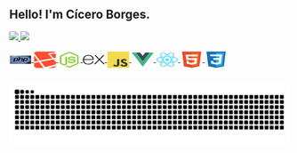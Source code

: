 ## Hello! I'm Cícero Borges.
<div>
  <a href="https://github.com/ciceroborges">
  <img height="160em" src="https://github-readme-stats.vercel.app/api?username=ciceroborges&show_icons=true&theme=dark&include_all_commits=true&count_private=true"/>
  <img height="160em" src="https://github-readme-stats.vercel.app/api/top-langs/?username=ciceroborges&layout=compact&langs_count=7&theme=dark"/>
</div>
<div style="display: inline_block"><br>
  <img align="center" alt="php" height="30" width="40" src="https://raw.githubusercontent.com/devicons/devicon/master/icons/php/php-original.svg">
  <img align="center" alt="laravel" height="30" width="40" src="https://raw.githubusercontent.com/devicons/devicon/master/icons/laravel/laravel-plain.svg">
  <img align="center" alt="nodejs" height="30" width="40" src="https://raw.githubusercontent.com/devicons/devicon/master/icons/nodejs/nodejs-original.svg">
  <img align="center" alt="express" height="30" width="40" src="https://raw.githubusercontent.com/devicons/devicon/master/icons/express/express-original.svg">
  <img align="center" alt="javascript" height="30" width="40" src="https://raw.githubusercontent.com/devicons/devicon/master/icons/javascript/javascript-original.svg">
  <img align="center" alt="vuejs" height="30" width="40" src="https://raw.githubusercontent.com/devicons/devicon/master/icons/vuejs/vuejs-original.svg">
  <img align="center" alt="react" height="30" width="40" src="https://raw.githubusercontent.com/devicons/devicon/master/icons/react/react-original.svg">
  <img align="center" alt="html5" height="30" width="40" src="https://raw.githubusercontent.com/devicons/devicon/master/icons/html5/html5-original.svg">
  <img align="center" alt="css3" height="30" width="40" src="https://raw.githubusercontent.com/devicons/devicon/master/icons/css3/css3-original.svg">
  <!--<a href="https://www.linkedin.com/in/c%C3%ADcero-borges-b1a40615a" target="_blank"><img align="right" alt="css3" height="30" width="40" src="https://raw.githubusercontent.com/devicons/devicon/master/icons/linkedin/linkedin-original.svg"></a>-->
</div>
  
##
 
<div> 
  
 ![Snake animation](https://github.com/ciceroborges/ciceroborges/blob/output/github-contribution-grid-snake.svg)
  
</div>
